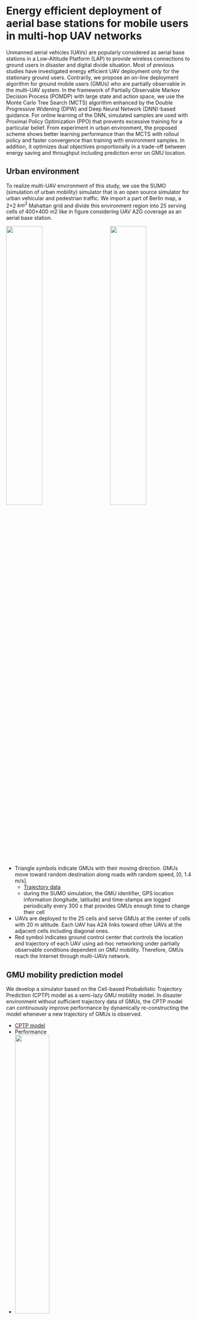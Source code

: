# Energy efficient deployment of aerial base stations for mobile users in multi-hop UAV networks

Unmanned aerial vehicles (UAVs) are popularly considered as aerial base stations in a Low-Altitude Platform (LAP) to provide
wireless connections to ground users in disaster and digital divide situation. Most of previous studies have investigated energy
efficient UAV deployment only for the stationary ground users. Contrarily, we propose an on-line deployment algorithm for ground
mobile users (GMUs) who are partially observable in the multi-UAV system. In the framework of Partially Observable Markov
Decision Process (POMDP) with large state and action space, we use the Monte Carlo Tree Search (MCTS) algorithm enhanced
by the Double Progressive Widening (DPW) and Deep Neural Network (DNN)-based guidance. For online learning of the DNN,
simulated samples are used with Proximal Policy Optimization (PPO) that prevents excessive training for a particular belief. From
experiment in urban environment, the proposed scheme shows better learning performance than the MCTS with rollout policy and
faster convergence than training with environment samples. In addition, it optimizes dual objectives proportionally in a trade-off
between energy saving and throughput including prediction error on GMU location.


## Urban environment 
To realize multi-UAV environment of this study, we use the SUMO (simulation of urban mobility) simulator that is an open source simulator for urban vehicular and pedestrian traffic. We import a part of Berlin map, a 2×2 $km^2$ Mahattan grid and divide this environment region into 25 serving cells of 400×400 $m2$ like in figure considering UAV A2G coverage as an aerial base station. 
  

<img src="https://user-images.githubusercontent.com/73271891/234551258-12ab758f-aae0-45f1-a0a8-c1ceb273bd14.jpg" width="44%"/><img align="right" src="https://user-images.githubusercontent.com/73271891/234551083-da5a95a8-7bf9-4733-81c0-74b460f517bc.jpg" width="44%"/>

- Triangle symbols indicate GMUs with their moving direction. GMUs move toward random destination along roads with random speed, [0, 1.4 m/s].
  - [Trajectory data](https://github.com/kyungho-ryu/u2g_POMDPy/tree/master/mobility/original_trajectory)
  - during the SUMO simulation, the GMU identifier, GPS location information (longitude, latitude) and time-stamps are logged periodically every 300 s that provides GMUs enough time to change their cell
- UAVs are deployed to the 25 cells and serve GMUs at the center of cells with 20 m altitude. Each UAV has A2A links toward other UAVs at the adjacent cells including diagonal ones.
- Red symbol indicates ground control center that controls the location and trajectory of each UAV using ad-hoc networking under partially observable conditions dependent on GMU mobility. Therefore, GMUs reach the Internet through multi-UAVs network. 

## GMU mobility prediction model

We develop a simulator based on the Cell-based Probabilistic Trajectory Prediction (CPTP) model as a semi-lazy GMU mobility model. In disaster environment without sufficient trajectory data of GMUs, the CPTP model can continuously improve performance by dynamically re-constructing the model whenever a new trajectory of GMUs is observed. 
 - [CPTP model](https://github.com/kyungho-ryu/u2g_POMDPy/blob/master/mobility/semi_lazy.py)
 - Performance 
 - <img src="https://user-images.githubusercontent.com/73271891/234559297-5c8501cb-9774-46bd-a55e-f69173729c1c.jpg" width="44%">

## MCTS Guided by Deep Reinforcement Learning

We extend the [MCTS-based Partially Observable Monte Carlo Planning (POMCP)](https://proceedings.neurips.cc/paper_files/paper/2010/file/edfbe1afcf9246bb0d40eb4d8027d90f-Paper.pdf) for the GCC to find feasible UAV control in the partially observable environment. 
We propose a Deep Neural Network (DNN) based reinforcement learning (DRL) to guide the MTCS search, which narrows down scope of action space and
accelerates the search procedure. We train the actor-critic network using simulation samples for online algorithm.To avoid overfitting caused by the simulation samples, we use the Proximal Policy Optimization (PPO) for the DNN training.

- Performance 
- <img src="https://user-images.githubusercontent.com/73271891/234560638-3c3f0377-a0a0-4a81-8672-eb6c8ad14976.png" width="44%">
